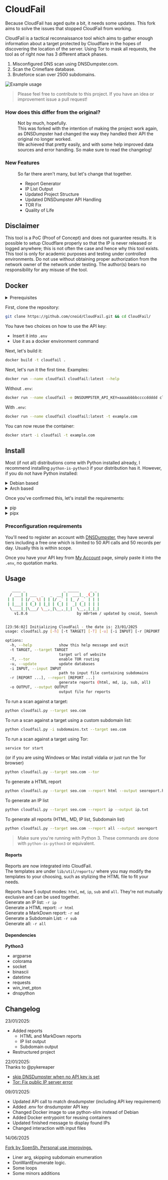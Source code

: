 # CloudFail
Because CloudFail has aged quite a bit, it needs some updates. This fork aims to solve the issues that stopped CloudFail from working.

CloudFail is a tactical reconnaissance tool which aims to gather enough information about a target protected by Cloudflare in the hopes of discovering the location of the server. Using Tor to mask all requests, the tool as of right now has 3 different attack phases.

1. Misconfigured DNS scan using DNSDumpster.com.
2. Scan the Crimeflare database.
3. Bruteforce scan over 2500 subdomains.

![Example usage](http://puu.sh/pq7vH/62d56aa41f.png "Example usage")

> Please feel free to contribute to this project. If you have an idea or improvement issue a pull request!

<dl>
    <h3>How does this differ from the original?</h3>
        <dd>
            Not by much, hopefully.<br />
            This was forked with the intention of making the project work again, as DNSDumpster had changed the way they handled their API the original no longer worked.<br />
            We achieved that pretty easily, and with some help improved data sources and error handling. So make sure to read the changelog!
        </dd>
    <h3>New Features</h3>
        <dd>
            So far there aren't many, but let's change that together.
            <ul>
                <li>Report Generator</li>
                <li>IP List Output</li>
                <li>Updated Project Structure</li>
                <li>Updated DNSDumpster API Handling</li>
                <li>TOR Fix</li>
                <li>Quality of Life</li>
            </ul>
        </dd>
</dl>

## Disclaimer
This tool is a PoC (Proof of Concept) and does not guarantee results.  It is possible to setup Cloudflare properly so that the IP is never released or logged anywhere; this is not often the case and hence why this tool exists.
This tool is only for academic purposes and testing  under controlled environments. Do not use without obtaining proper authorization
from the network owner of the network under testing.
The author(s) bears no responsibility for any misuse of the tool.

## Docker

<details><summary>Prerequisites</summary>
  
You'll need to register an account with [DNSDumpster](https://dnsdumpster.com/), they have several tiers including a free one which is limited to 50 API calls and 50 records per day. Usually this is within scope.


We'll need the API key from the [My Account](https://dnsdumpster.com/my-account/) page for our environment, so keep it safe.

</details>

First, clone the repository:

```sh
git clone https://github.com/cnoid/CloudFail.git && cd CloudFail/
```

You have two choices on how to use the API key:
- Insert it into `.env`
- Use it as a docker environment command

Next, let's build it:

```sh
docker build -t cloudfail .
```

Next, let's run it the first time. Examples:

```sh
docker run --name cloudfail cloudfail:latest --help
```
Without `.env`:

```sh
docker run --name cloudfail -e DNSDUMPSTER_API_KEY=aaaabbbbccccddddd cloudfail:latest -t example.com
```

With `.env`:

```sh
docker run --name cloudfail cloudfail:latest -t example.com
```

You can now reuse the container:

```sh
docker start -i cloudfail -t example.com
```

## Install
Most (if not all) distributions come with Python installed already, I recommend installing `python-is-python3` if your distribution has it. However, if you do not have Python installed:

<details><summary>Debian based</summary>
First we need to install pip3 for python3 dependencies:

```sh
sudo apt-get install python3-pip
```

If pip install fails, try installing `python3-setuptools`

```sh
sudo apt-get install python3-setuptools
```

Recommendation: Install `python-is-python3`

```sh
sudo apt-get install python-is-python3
```

</details>

<details><summary>Arch based</summary>
Arch should come with this installed by default, however, this installs both python3 and pip:

```sh
sudo pacman -Sy python-pip
```

If the pip install fails, make sure you have `python-setuptools`:

```sh
sudo pacman -Sy python-setuptools
```

In Arch, `python` is `python3` by default.

</details>

Once you've confirmed this, let's install the requirements:

<details><summary>pip</summary>
First, set up a virtual environment:

```sh
python -m venv venv/
```

Then source it:

```sh
source venv/bin/activate
```

Now we can install our requirements:

```sh
pip install -r requirements.txt
```

</details>

<details><summary>pipx</summary>

```sh
pipx install -r requirements.txt
```

</details>

### Preconfiguration requirements
You'll need to register an account with [DNSDumpster](https://dnsdumpster.com/), they have several tiers including a free one which is limited to 50 API calls and 50 records per day. Usually this is within scope.


Once you have your API key from [My Account](https://dnsdumpster.com/my-account/) page, simply paste it into the `.env`, no quotation marks.

## Usage
```sh
   ____ _                 _ _____     _ _
  / ___| | ___  _   _  __| |  ___|_ _(_) |
 | |   | |/ _ \| | | |/ _` | |_ / _` | | |
 | |___| | (_) | |_| | (_| |  _| (_| | | |
  \____|_|\___/ \__,_|\__,_|_|  \__,_|_|_|
    v1.0.6                      by m0rtem / updated by cnoid, Soensh


[23:56:02] Initializing CloudFail - the date is: 23/01/2025  
usage: cloudfail.py [-h] [-t TARGET] [-T] [-u] [-i INPUT] [-r [REPORT ...]] [-o OUTPUT]

options:
  -h, --help            show this help message and exit
  -t TARGET, --target TARGET
                        target url of website
  -T, --tor             enable TOR routing
  -u, --update          update databases
  -i INPUT, --input INPUT
                        path to input file containing subdomains
  -r [REPORT ...], --report [REPORT ...]
                        generate reports (html, md, ip, sub, all)
  -o OUTPUT, --output OUTPUT
                        output file for reports
```

To run a scan against a target:

```sh
python cloudfail.py --target seo.com
```

To run a scan against a target using a custom subdomain list:

```sh
python cloudfail.py -i subdomains.txt --target seo.com
```

To run a scan against a target using Tor:

```sh
service tor start
```

(or if you are using Windows or Mac install vidalia or just run the Tor browser)

```sh
python cloudfail.py --target seo.com --tor
```

To generate a HTML report

```sh
python cloudfail.py --target seo.com --report html --output seoreport.html
```

To generate an IP list

```sh
python cloudfail.py --target seo.com --report ip --output ip.txt
```

To generate all reports (HTML, MD, IP list, Subdomain list)

```sh
python cloudfail.py --target seo.com --report all --output seoreport
```

> Make sure you're running with Python 3. These commands are done with `python-is-python3` or equivalent.

#### Reports
Reports are now integrated into CloudFail.\
The templates are under `lib/util/reports/` where you may modify the templates to your choosing, such as stylizing the HTML file to fit your needs.

Reports have 5 output modes: `html`, `md`, `ip`, `sub` and `all`. They're not mutually exclusive and can be used together.\
Generate an IP list: `-r ip`<br />
Generate a HTML report: `-r html`<br />
Generate a MarkDown report: `-r md`<br />
Generate a Subdomain List: `-r sub`<br />
Generate all: `-r all`


#### Dependencies
**Python3**
* argparse
* colorama
* socket
* binascii
* datetime
* requests
* win_inet_pton
* dnspython

## Changelog

23/01/2025:

- Added reports
    - HTML and MarkDown reports
    - IP list output
    - Subdomain output
- Restructured project

22/01/2025:\
Thanks to @pykereaper

- [skip DNSDumpster when no API key is set](https://github.com/0xnoid/CloudFail/pull/1)
- [Tor: Fix public IP server error](https://github.com/0xnoid/CloudFail/pull/2)

09/01/2025:

- Updated API call to match dnsdumpster (including API key requirement)
- Added .env for dnsdumpster API key
- Changed Docker image to use python-slim instead of Debian
- Added Docker entrypoint for reusing containers
- Updated finished message to display found IPs
- Changed interaction with input files

14/06/2025

[Fork by SoenSh. Personal use improvings.](https://github.com/fagneralc/CloudFailF)

- Liner arg, skipping subdomain enumeration
- DonWantEnumerate logic.
- Some loops
- Some minors additions
